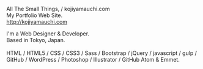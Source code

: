 All The Small Things, / kojiyamauchi.com<br>
My Portfolio Web Site.<br>
<http://kojiyamauchi.com>

I'm a Web Designer & Developer.<br>
Based in Tokyo, Japan.<br>
<br>
HTML / HTML5 / CSS / CSS3 / Sass / Bootstrap / jQuery / javascript / gulp / GitHub / WordPress / Photoshop / Illustrator / GitHub Atom & Emmet.
